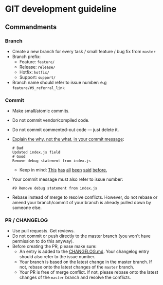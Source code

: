 # GIT development guideline

## Commandments

### Branch

- Create a new branch for every task / small feature / bug fix from `master`
- Branch prefix:
  - Feature: `feature/`
  - Release: `release/`
  - Hotfix: `hotfix/`
  - Support: `support/`
- Branch name should refer to issue number: e.g `feature/#9_referral_link`

### Commit

- Make small/atomic commits.
- Do not commit vendor/compiled code.
- Do not commit commented-out code — just delete it.
- [Explain the why, not the what, in your commit message](https://chris.beams.io/posts/git-commit/):

  ```gitcommit
  # Bad
  Updated index.js field
  # Good
  Remove debug statement from index.js
  ```

  - Keep in mind: [This](http://tbaggery.com/2008/04/19/a-note-about-git-commit-messages.html) [has](https://www.git-scm.com/book/en/v2/Distributed-Git-Contributing-to-a-Project#_commit_guidelines) [all](https://github.com/torvalds/subsurface-for-dirk/blob/master/README.md#contributing) [been](http://who-t.blogspot.co.at/2009/12/on-commit-messages.html) [said](https://github.com/erlang/otp/wiki/writing-good-commit-messages) [before.](https://github.com/spring-projects/spring-framework/blob/30bce7/CONTRIBUTING.md#format-commit-messages)

- Your commit message must also refer to issue number:

  ```gitcommit
  #9 Remove debug statement from index.js
  ```

- Rebase instead of merge to resolve conflicts. However, do not rebase or amend your branch/commit of your branch is already pulled down by someone else.

### PR / CHANGELOG

- Use pull requests. Get reviews.
- Do not commit or push directly to the master branch (you won't have permission to do this anyway).
- Before creating the PR, please make sure:
  - An entry is added to the [CHANGELOG.md](../README.md). Your changelog entry should also refer to the issue number.
  - Your branch is based on the latest change in the master branch. If not, rebase onto the latest changes of the `master` branch.
  - Your PR is free of merge conflict. If not, please rebase onto the latest changes of the `master` branch and resolve the conflicts.
